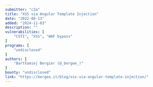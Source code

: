 ```yaml
---
submitter: "c2a"
title: "XSS via Angular Template Injection"
date: "2022-08-13"
added: "2024-11-03"
description: ""
vulnerabilities: [
    "CSTI", "XSS", "WAF bypass"
]
programs: [
    "undisclosed"
]
authors: [
    "Bartłomiej Bergier (@_bergee_)"
]
bounty: "undisclosed"
link: "https://bergee.it/blog/xss-via-angular-template-injection/"
---
```




